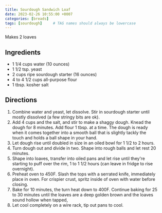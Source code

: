 ```yaml
---
title: Sourdough Sandwich Loaf
date: 2023-02-26 10:55:00 +0007
categories: [breads]
tags: [sourdough]     # TAG names should always be lowercase
---
```


Makes 2 loaves

## Ingredients

* 1 1/4 cups water (10 ounces)
* 1 1/2 tsp. yeast
* 2 cups ripe sourdough starter (16 ounces)
* 4 to 4 1/2 cups all-purpose flour
* 1 tbsp. kosher salt

## Directions

1. Combine water and yeast, let dissolve. Stir in sourdough starter until mostly dissolved (a few stringy bits are ok).
2. Add 4 cups and the salt, and stir to make a shaggy dough. Knead the dough for 8 minutes. Add flour 1 tbsp. at a time. The dough is ready when it comes together into a smooth ball that is slightly tackly the touch and holds a ball shape in your hand.
3. Let dough rise until doubled in size in an oiled bowl for 1 1/2 to 2 hours.
4. Turn dough out and divide in two. Shape into rough balls and let rest 20 minutes.
5. Shape into loaves, transfer into oiled pans and let rise until they're starting to puff over the rim, 1 to 1 1/2 hours (can leave in fridge to rise overnight).
6. Preheat oven to 450F. Slash the tops with a serrated knife, immediately place in oven. For crispier crust, spritz inside of oven with water before closing.
7. Bake for 10 minutes, the turn heat down to 400F. Continue baking for 25 to 30 minutes until the loaves are a deep golden brown and the loaves sound hollow when tapped, 
8. Let cool completely on a wire rack, tip out pans to cool.